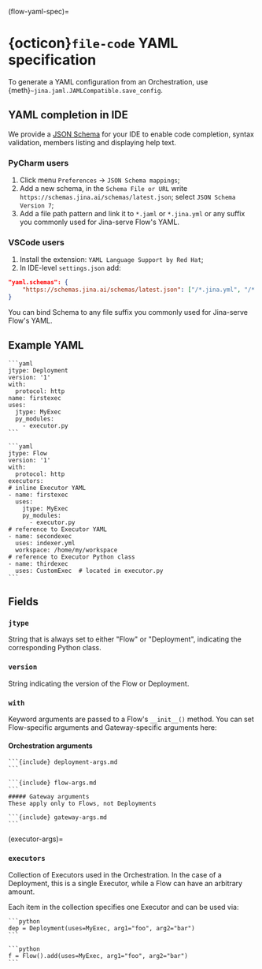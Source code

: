 (flow-yaml-spec)=
# {octicon}`file-code` YAML specification

To generate a YAML configuration from an Orchestration, use {meth}`~jina.jaml.JAMLCompatible.save_config`.

## YAML completion in IDE

We provide a [JSON Schema](https://json-schema.org/) for your IDE to enable code completion, syntax validation, members listing and displaying help text.

### PyCharm users

1. Click menu `Preferences` -> `JSON Schema mappings`;
2. Add a new schema, in the `Schema File or URL` write `https://schemas.jina.ai/schemas/latest.json`; select `JSON Schema Version 7`;
3. Add a file path pattern and link it to `*.jaml` or `*.jina.yml` or any suffix you commonly used for Jina-serve Flow's YAML.

### VSCode users

1. Install the extension: `YAML Language Support by Red Hat`;
2. In IDE-level `settings.json` add:

```json
"yaml.schemas": {
    "https://schemas.jina.ai/schemas/latest.json": ["/*.jina.yml", "/*.jaml"],
}
```

You can bind Schema to any file suffix you commonly used for Jina-serve Flow's YAML.

## Example YAML

````{tab} Deployment
```yaml
jtype: Deployment
version: '1'
with:
  protocol: http
name: firstexec
uses:
  jtype: MyExec
  py_modules:
    - executor.py
```
````
````{tab} Flow
```yaml
jtype: Flow
version: '1'
with:
  protocol: http
executors:
# inline Executor YAML
- name: firstexec
  uses:
    jtype: MyExec
    py_modules:
      - executor.py
# reference to Executor YAML
- name: secondexec
  uses: indexer.yml
  workspace: /home/my/workspace
# reference to Executor Python class
- name: thirdexec
  uses: CustomExec  # located in executor.py
```
````

## Fields

### `jtype`
String that is always set to either "Flow" or "Deployment", indicating the corresponding Python class.

### `version`
String indicating the version of the Flow or Deployment.

### `with`

Keyword arguments are passed to a Flow's `__init__()` method. You can set Flow-specific arguments and Gateway-specific arguments here:

#### Orchestration arguments

````{tab} Deployment
```{include} deployment-args.md
```
````
````{tab} Flow
```{include} flow-args.md
```
##### Gateway arguments
These apply only to Flows, not Deployments

```{include} gateway-args.md
```
````

(executor-args)=
### `executors`
Collection of Executors used in the Orchestration. In the case of a Deployment, this is a single Executor, while a Flow can have an arbitrary amount.

Each item in the collection specifies one Executor and can be used via:

````{tab} Deployment
```python
dep = Deployment(uses=MyExec, arg1="foo", arg2="bar")
```
````
````{tab} Deployment
```python
f = Flow().add(uses=MyExec, arg1="foo", arg2="bar")
```
````

```{include} executor-args.md
```

```{include} yaml-vars.md
```
